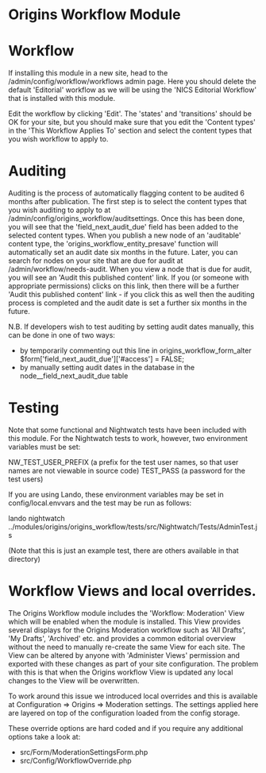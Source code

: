 # Origins Workflow Module

# Workflow

If installing this module in a new site, head to the /admin/config/workflow/workflows admin page. Here you should delete
the default 'Editorial' workflow as we will be using the 'NICS Editorial Workflow' that is installed with this module.

Edit the workflow by clicking 'Edit'. The 'states' and 'transitions' should be OK for your site, but you should make sure
that you edit the 'Content types' in the 'This Workflow Applies To' section and select the content types that you wish
workflow to apply to.

# Auditing

Auditing is the process of automatically flagging content to be audited 6 months after publication.
The first step is to select the content types that you wish auditing to apply to at /admin/config/origins_workflow/auditsettings.
Once this has been done, you will see that the 'field_next_audit_due' field has been added to the selected content types.
When you publish a new node of an 'auditable' content type, the 'origins_workflow_entity_presave' function will automatically set
an audit date six months in the future.
Later, you can search for nodes on your site that are due for audit at /admin/workflow/needs-audit.
When you view a node that is due for audit, you will see an 'Audit this published content' link. If you (or someone with
appropriate permissions) clicks on this link, then there will be a further 'Audit this published content' link - if you click
this as well then the auditing process is completed and the audit date is set a further six months in the future.

N.B. If developers wish to test auditing by setting audit dates manually, this can be done in one of two ways:
- by temporarily commenting out this line in origins_workflow_form_alter
$form['field_next_audit_due']['#access'] = FALSE;
- by manually setting audit dates in the database in the node__field_next_audit_due table

# Testing

Note that some functional and Nightwatch tests have been included with this module.
For the Nightwatch tests to work, however, two environment variables must be set:

NW_TEST_USER_PREFIX  (a prefix for the test user names, so that user names are not viewable in source code)
TEST_PASS           (a password for the test users)

If you are using Lando, these environment variables may be set in config/local.envvars and the test may be run as follows:

lando nightwatch ../modules/origins/origins_workflow/tests/src/Nightwatch/Tests/AdminTest.js

(Note that this is just an example test, there are others available in that directory)

# Workflow Views and local overrides.

The Origins Workflow module includes the 'Workflow: Moderation' View which will be enabled when the module is installed.
This View provides several displays for the Origins Moderation workflow such as 'All Drafts', 'My Drafts', 'Archived' etc.
and provides a common editorial overview without the need to manually re-create the same View for each site.
The View can be altered by anyone with 'Administer Views' permission and exported with these changes as part of your site configuration.
The problem with this is that when the Origins workflow View is updated any local changes to the View will be overwritten.

To work around this issue we introduced local overrides and this is available at Configuration => Origins => Moderation settings.
The settings applied here are layered on top of the configuration loaded from the config storage.

These override options are hard coded and if you require any additional options take a look at:
- src/Form/ModerationSettingsForm.php
- src/Config/WorkflowOverride.php

